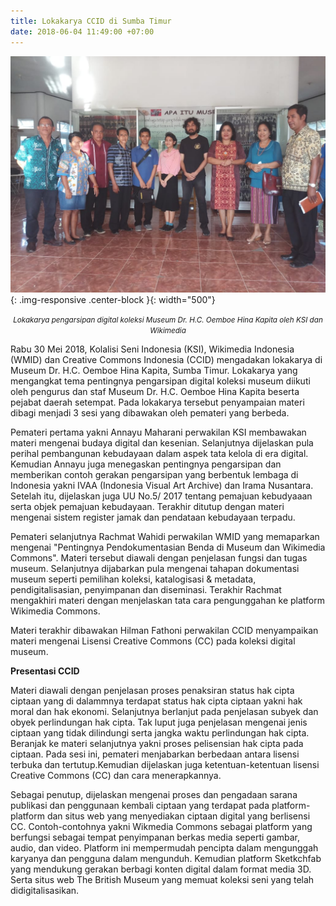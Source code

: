 ```yaml
---
title: Lokakarya CCID di Sumba Timur
date: 2018-06-04 11:49:00 +07:00
---
```


![SPCCID Mei 31 2018 CCID di Sumba.jpeg](/uploads/SPCCID%20Mei%2031%202018%20CCID%20di%20Sumba.jpeg){: .img-responsive .center-block }{: width="500"}<center><small><i> Lokakarya pengarsipan digital koleksi Museum Dr. H.C. Oemboe Hina Kapita oleh  KSI dan Wikimedia</i></small></center>

Rabu 30 Mei 2018, Kolalisi Seni Indonesia (KSI), Wikimedia Indonesia (WMID) dan Creative Commons Indonesia (CCID) mengadakan lokakarya di Museum Dr. H.C. Oemboe Hina Kapita, Sumba Timur. Lokakarya yang mengangkat tema pentingnya pengarsipan digital koleksi museum diikuti oleh pengurus dan staf Museum Dr. H.C. Oemboe Hina Kapita beserta pejabat daerah setempat. Pada lokakarya tersebut penyampaian materi dibagi menjadi 3 sesi yang dibawakan oleh pemateri yang berbeda.

Pemateri pertama yakni Annayu Maharani perwakilan KSI membawakan materi mengenai budaya digital dan kesenian. Selanjutnya dijelaskan pula perihal pembangunan kebudayaan dalam aspek tata kelola di era digital. Kemudian Annayu juga menegaskan pentingnya pengarsipan dan memberikan contoh gerakan pengarsipan yang berbentuk lembaga di Indonesia yakni IVAA (Indonesia Visual Art Archive) dan Irama Nusantara. Setelah itu, dijelaskan juga UU No.5/ 2017 tentang pemajuan kebudyaaan serta objek pemajuan kebudayaan. Terakhir ditutup dengan materi mengenai sistem register jamak dan pendataan kebudayaan terpadu.

Pemateri selanjutnya Rachmat Wahidi perwakilan WMID yang memaparkan mengenai "Pentingnya Pendokumentasian Benda di Museum dan Wikimedia Commons". Materi tersebut diawali dengan penjelasan fungsi dan tugas museum. Selanjutnya dijabarkan pula mengenai tahapan dokumentasi museum seperti pemilihan koleksi, katalogisasi & metadata, pendigitalisasian, penyimpanan dan diseminasi. Terakhir Rachmat mengakhiri materi dengan menjelaskan tata cara  pengunggahan ke platform Wikimedia Commons.

Materi terakhir dibawakan Hilman Fathoni perwakilan CCID menyampaikan materi  mengenai Lisensi Creative Commons (CC) pada koleksi digital museum.

**Presentasi CCID**

Materi diawali dengan penjelasan proses penaksiran status hak cipta ciptaan yang di dalammnya terdapat status hak cipta ciptaan yakni hak moral dan hak ekonomi. Selanjutnya berlanjut pada penjelasan subyek dan obyek perlindungan hak cipta. Tak luput juga penjelasan mengenai jenis ciptaan yang tidak dilindungi serta jangka waktu perlindungan hak cipta. Beranjak ke materi selanjutnya yakni proses pelisensian hak cipta pada ciptaan. Pada sesi ini, pemateri menjabarkan berbedaan antara lisensi terbuka dan tertutup.Kemudian dijelaskan juga ketentuan-ketentuan lisensi Creative Commons (CC) dan cara menerapkannya.

Sebagai penutup, dijelaskan mengenai proses dan pengadaan sarana publikasi dan penggunaan kembali ciptaan yang terdapat pada platform-platform dan situs web yang menyediakan ciptaan digital yang berlisensi CC. Contoh-contohnya yakni Wikmedia Commons sebagai platform yang berfungsi sebagai tempat penyimpanan berkas media seperti gambar, audio, dan video. Platform ini mempermudah pencipta dalam mengunggah karyanya dan pengguna dalam mengunduh. Kemudian platform Sketkchfab yang mendukung gerakan berbagi konten digital dalam format media 3D. Serta situs web The British Museum yang memuat koleksi seni yang telah didigitalisasikan.